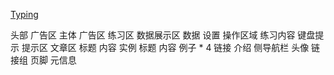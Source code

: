 [Typing ](https://www.keybr.com/)

头部
    广告区
主体
    广告区
    练习区
        数据展示区
            数据
            设置
        操作区域
            练习内容
            键盘提示
        提示区
            文章区
                标题
                内容
            实例
                标题
                内容
                例子 * 4
                    链接
                    介绍
    侧导航栏
        头像
        链接组
页脚
    元信息